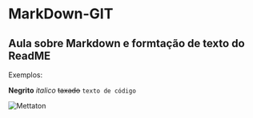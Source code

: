 # MarkDown-GIT

## Aula sobre Markdown e formtação de texto do ReadME

Exemplos:

**Negrito** _italico_ ~~taxado~~
```texto de código```

![Mettaton](https://media.tenor.com/qhHjW0xdhdIAAAAj/pixel-sitting.gif)
